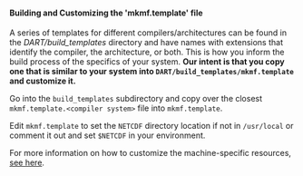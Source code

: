 
#### Building and Customizing the 'mkmf.template' file

A series of templates for different compilers/architectures can be found in
the *DART/build_templates* directory and have names with extensions
that identify the compiler, the architecture, or both. This is how you
inform the build process of the specifics of your system. **Our intent
is that you copy one that is similar to your system into
`DART/build_templates/mkmf.template` and customize it.**

Go into the `build_templates` subdirectory and copy over the closest `mkmf.template.<compiler system>` file into `mkmf.template`.

Edit `mkmf.template` to set the `NETCDF` directory location if not in
`/usr/local` or comment it out and set `$NETCDF` in your environment.

For more information on how to customize the machine-specific resources,
[see here](https://dart.ucar.edu/pages/Getting_Started.html#customizations).
